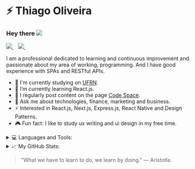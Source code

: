 <!-- ### Hi there 👋 -->

<!--
**ThiagoOliveiraCordeiro/ThiagoOliveiraCordeiro** is a ✨ _special_ ✨ repository because its `README.md` (this file) appears on your GitHub profile.

Here are some ideas to get you started:

- 🔭 I’m currently working on ...
- 🌱 I’m currently learning ...
- 👯 I’m looking to collaborate on ...
- 🤔 I’m looking for help with ...
- 💬 Ask me about ...
- 📫 How to reach me: ...
- 😄 Pronouns: ...
- ⚡ Fun fact: ...
-->
# ⚡ Thiago Oliveira

### Hey there <img src="https://media.giphy.com/media/hvRJCLFzcasrR4ia7z/giphy.gif" width="25px">

<p>
<a href="https://www.linkedin.com/in/thiago-de-oliveira-cordeiro-32562b1b6/">
    <img src="https://img.shields.io/badge/linkedin-%230077B5.svg?&style=for-the-badge&logo=linkedin&logoColor=white" />
</a>&nbsp;&nbsp;
<a href="mailto:thiagoty52@gmail.com">
    <img src="https://img.shields.io/badge/Gmail-D14836?style=for-the-badge&logo=gmail&logoColor=white" />        
</a>&nbsp;&nbsp; 
</p>

I am a professional dedicated to learning and continuous improvement and passionate about my area of ​​working, programming. And I have good experience with SPAs and RESTful APIs.

- 🔭 I'm currently studying on [UFRN](https://www.ufrn.br/).
- 🌱 I’m currently learning React.js.
- 👯 I regularly post content on the page [Code Space](https://www.instagram.com/code.space_/).
- 💬 Ask me about technologies, finance, marketing and business.
- ⚡ Interested in React.js, Next.js, Express.js, React Native and Design Patterns.
- 🎮 Fun fact: I like to study ux writing and ui design in my free time.


<details>
    <summary> 💻 Languages and Tools: </summary> 
    <p> 
    <code> <img alt="icone do html5" height="25" width="25" src="https://raw.githubusercontent.com/devicons/devicon/master/icons/html5/html5-original.svg"></code>
    <code> <img alt="icone do css3" height="25" width="25" src="https://raw.githubusercontent.com/devicons/devicon/master/icons/css3/css3-original.svg"></code>
    <code><img alt="icone do JavaScript" height="25" width="25" src="https://raw.githubusercontent.com/devicons/devicon/master/icons/javascript/javascript-original.svg"></code>
    <code><img alt="icone do BootStrap" height="25" width="25" src="https://raw.githubusercontent.com/devicons/devicon/master/icons/bootstrap/bootstrap-plain.svg"></code>
    <code><img alt="icone do TypeScript" height="25" width="25" src="https://raw.githubusercontent.com/devicons/devicon/master/icons/typescript/typescript-original.svg"></code>
    <code><img alt="icone do BabelJS" height="25" width="25" src="https://raw.githubusercontent.com/devicons/devicon/master/icons/babel/babel-original.svg"></code>
    <code><img alt="icone do Webpack" height="25" width="25" src="https://raw.githubusercontent.com/devicons/devicon/master/icons/webpack/webpack-original.svg"></code>
    <code><img alt="icone do ReactJS" height="25" width="25" src="https://raw.githubusercontent.com/devicons/devicon/master/icons/react/react-original.svg"></code>
    <code><img alt="icone do NextJS" height="25" width="25" src="https://raw.githubusercontent.com/devicons/devicon/master/icons/nextjs/nextjs-original.svg"></code>
    <code><img alt="icone do ExpressJS" height="25" width="25" src="https://raw.githubusercontent.com/devicons/devicon/master/icons/express/express-original.svg"></code>
    <code><img alt="icone do Python" height="25" width="25" src="https://raw.githubusercontent.com/devicons/devicon/master/icons/python/python-original.svg"></code>
    <code><img alt="icone do Django" height="25" width="25" src="https://raw.githubusercontent.com/devicons/devicon/master/icons/django/django-original.svg"></code>
    <code><img alt="icone do MySql" height="25" width="25" src="https://raw.githubusercontent.com/devicons/devicon/master/icons/mysql/mysql-original.svg"></code>
    <code><img alt="icone do C" height="25" width="25" src="https://raw.githubusercontent.com/devicons/devicon/master/icons/c/c-original.svg"></code>
    <code><img alt="icone do CPP" height="25" width="25" src="https://raw.githubusercontent.com/devicons/devicon/master/icons/cplusplus/cplusplus-original.svg"></code>
    <code><img alt="icone do Linux" height="25" width="25" src="https://raw.githubusercontent.com/devicons/devicon/master/icons/linux/linux-original.svg"></code>
    </p>
</details>

<details>
<summary> 📈 My GitHub Stats: </summary>
<img align="left" src="https://github-readme-stats.vercel.app/api/top-langs/?username=ThiagoOliveiraCordeiro&&theme=react&layout=compact&langs_count=10"/>
<img src="https://github-readme-stats.vercel.app/api?username=ThiagoOliveiraCordeiro&show_icons=true&theme=react" alt="ThiagoOliveiraCordeiro" />
</details>

<blockquote><p>"What we have to learn to do, we learn by doing." ― Aristotle.</p></blockquote>
<!-- <p style="align=center;"> -->
<!-- Change the `github-readme-stats.anuraghazra1.vercel.app` to `github-readme-stats.vercel.app`  -->
<!-- </p> -->
<!-- &theme=material-palenight -->
<!-- &theme=gotham -->

<!-- I am a professional dedicated to learning and continuous improvement and passionate about my area of ​​studying, programming. :rocket: 

 👨🏽‍💻 Front-end developer with: Html, Css/Sass, JavaScript/TypeScript e React. 💜

:books: Academic background: Graduating in Computer Science from the Universidade Federal do Rio Grande do Norte (UFRN) and technician in Administration from the Instituto Federal de Educação, Ciência e Tecnologia do Rio Grande do Norte (IFRN). -->